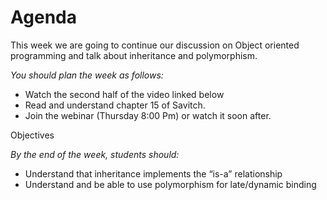 # Agenda
 
This week we are going to continue our discussion on Object oriented programming and talk about inheritance and polymorphism.
 
*You should plan the week as follows:*
 
* Watch the second half of the video linked below
* Read and understand chapter 15 of Savitch.
* Join the webinar (Thursday 8:00 Pm) or watch it soon after.

Objectives
 
*By the end of the week, students should:*

* Understand that inheritance implements the “is-a” relationship 
* Understand and be able to use polymorphism for late/dynamic binding
